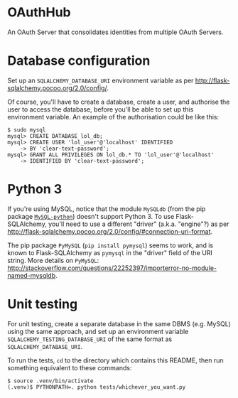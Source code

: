 
OAuthHub
========

An OAuth Server that consolidates identities from multiple OAuth Servers.

# Database configuration

Set up an `SQLALCHEMY_DATABASE_URI` environment variable as per
<http://flask-sqlalchemy.pocoo.org/2.0/config/>.

Of course, you'll have to create a database, create a user, and authorise the 
user to access the database, before you'll be able to set up this environment 
variable. An example of the authorisation could be like this:

    $ sudo mysql
    mysql> CREATE DATABASE lol_db;
    mysql> CREATE USER 'lol_user'@'localhost' IDENTIFIED
        -> BY 'clear-text-password';
    mysql> GRANT ALL PRIVILEGES ON lol_db.* TO 'lol_user'@'localhost'
        -> IDENTIFIED BY 'clear-text-password';

# Python 3

If you're using MySQL, notice that the module `MySQLdb` (from the pip package
[`MySQL-python`](https://pypi.python.org/pypi/MySQL-python/1.2.5)) doesn't
support Python 3. To use Flask-SQLAlchemy, you'll need to use a different
"driver" (a.k.a. "engine"?) as per
<http://flask-sqlalchemy.pocoo.org/2.0/config/#connection-uri-format>.

The pip package `PyMySQL` (`pip install pymysql`) seems to work, and is known
to Flask-SQLAlchemy as `pymysql` in the "driver" field of the URI string. More
details on `PyMySQL`:
<http://stackoverflow.com/questions/22252397/importerror-no-module-named-mysqldb>.

# Unit testing

For unit testing, create a separate database in the same DBMS (e.g. MySQL) using 
the same approach, and set up an environment variable 
`SQLALCHEMY_TESTING_DATABASE_URI` of the same format as 
`SQLALCHEMY_DATABASE_URI`.

To run the tests, `cd` to the directory which contains this README, then run
something equivalent to these commands:

    $ source .venv/bin/activate
    (.venv)$ PYTHONPATH=. python tests/whichever_you_want.py
